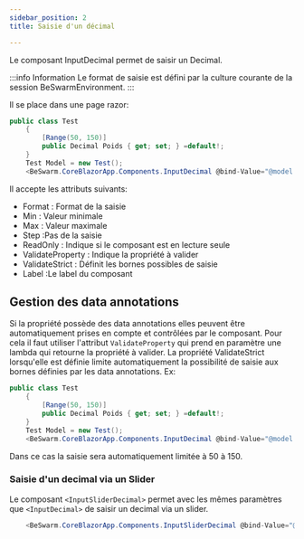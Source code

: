 ```yaml
---
sidebar_position: 2
title: Saisie d'un décimal

---
```



Le composant InputDecimal permet de saisir un Decimal.
 

:::info Information
Le format de saisie est défini par la culture courante de la session BeSwarmEnvironment. 
:::



Il se place dans une page razor:
```csharp 
public class Test
	{
		[Range(50, 150)]
		public Decimal Poids { get; set; } =default!;
	}
	Test Model = new Test();
 	<BeSwarm.CoreBlazorApp.Components.InputDecimal @bind-Value="@model.Poids" Label="Poids" ValidateProperty="@(()=>model.Poids)" />

```
Il accepte les attributs suivants:
* Format	: Format de la saisie
* Min		: Valeur minimale
* Max		: Valeur maximale
* Step      :Pas de la saisie
* ReadOnly  : Indique si le composant est en lecture seule
* ValidateProperty : Indique la propriété à valider
* ValidateStrict : Définit les bornes possibles de saisie
* Label         :Le label du composant

## Gestion des data annotations
Si la propriété possède des data annotations elles peuvent être automatiquement prises en compte et contrôlées par le composant.
Pour cela il faut utiliser l'attribut `ValidateProperty` qui prend en paramètre une lambda qui retourne la propriété à valider.
La propriété ValidateStrict lorsqu'elle est définie limite automatiquement la possibilité de saisie aux bornes définies par les data annotations.
Ex:
```csharp 
public class Test
	{
		[Range(50, 150)]
		public Decimal Poids { get; set; } =default!;
	}
	Test Model = new Test();
 	<BeSwarm.CoreBlazorApp.Components.InputDecimal @bind-Value="@model.Poids" Label="Poids" ValidateProperty="@(()=>model.Poids)" ValidateStrict=true />

```
Dans ce cas la saisie sera automatiquement limitée à 50 à 150.




### Saisie d'un decimal via un Slider
Le composant `<InputSliderDecimal>` permet avec les mêmes paramètres que `<InputDecimal>` de saisir un decimal via un slider.

```csharp
	<BeSwarm.CoreBlazorApp.Components.InputSliderDecimal @bind-Value="@model.Weight" Label=@_rm.GetString("Weight") Step="0.5m" ValidateProperty="@(()=>model.Weight)" ValidateStrict="true" />
```

